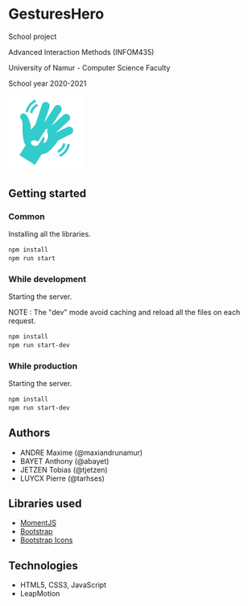 # GesturesHero
School project

Advanced Interaction Methods (INFOM435)

University of Namur - Computer Science Faculty

School year 2020-2021

<img src="assets/img/logo.svg" width="150px" alt="GesturesHero's logo"/>

## Getting started

### Common

Installing all the libraries.
```sh
npm install
npm run start
```

### While development

Starting the server.

NOTE : The "dev" mode avoid caching and reload all the files on each request.

```sh
npm install
npm run start-dev
```

### While production

Starting the server.

```sh
npm install
npm run start-dev
```

## Authors

* ANDRE Maxime (@maxiandrunamur)
* BAYET Anthony (@abayet)
* JETZEN Tobias (@tjetzen)
* LUYCX Pierre (@tarhses)

## Libraries used
* [MomentJS](https://momentjs.com/)
* [Bootstrap](https://getbootstrap.com/)
* [Bootstrap Icons](https://icons.getbootstrap.com/)

## Technologies
* HTML5, CSS3, JavaScript
* LeapMotion